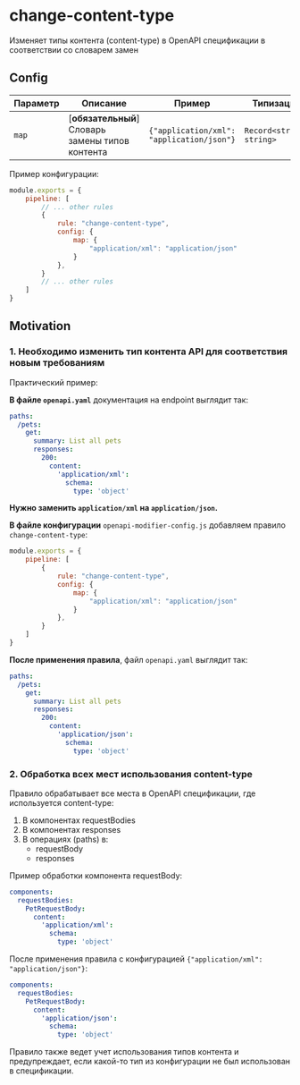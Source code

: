 # change-content-type

Изменяет типы контента (content-type) в OpenAPI спецификации в соответствии со словарем замен

## Config

| Параметр    | Описание                          | Пример                     | Типизация              | Дефолтное |
| -------- |-----------------------------------|----------------------------|------------------------|-----------|
| `map`  | [**обязательный**] Словарь замены типов контента | `{"application/xml": "application/json"}` | `Record<string, string>` | `{}`        |

Пример конфигурации:

```js
module.exports = {
    pipeline: [
        // ... other rules
        {
            rule: "change-content-type",
            config: {
                map: {
                    "application/xml": "application/json"
                }
            },
        }
        // ... other rules
    ]
}
```

## Motivation

<a name="custom_anchor_motivation_1"></a>
### 1. Необходимо изменить тип контента API для соответствия новым требованиям

Практический пример:

**В файле `openapi.yaml`** документация на endpoint выглядит так:

```yaml
paths:
  /pets:
    get:
      summary: List all pets
      responses:
        200:
          content:
            'application/xml':
              schema:
                type: 'object'
```

**Нужно заменить `application/xml` на `application/json`.**

**В файле конфигурации** `openapi-modifier-config.js` добавляем правило `change-content-type`:

```js
module.exports = {
    pipeline: [
        {
            rule: "change-content-type",
            config: {
                map: {
                    "application/xml": "application/json"
                }
            },
        }
    ]
}
```

**После применения правила**, файл `openapi.yaml` выглядит так:

```yaml
paths:
  /pets:
    get:
      summary: List all pets
      responses:
        200:
          content:
            'application/json':
              schema:
                type: 'object'
```

<a name="custom_anchor_motivation_2"></a>
### 2. Обработка всех мест использования content-type

Правило обрабатывает все места в OpenAPI спецификации, где используется content-type:

1. В компонентах requestBodies
2. В компонентах responses
3. В операциях (paths) в:
   - requestBody
   - responses

Пример обработки компонента requestBody:

```yaml
components:
  requestBodies:
    PetRequestBody:
      content:
        'application/xml':
          schema:
            type: 'object'
```

После применения правила с конфигурацией `{"application/xml": "application/json"}`:

```yaml
components:
  requestBodies:
    PetRequestBody:
      content:
        'application/json':
          schema:
            type: 'object'
```

Правило также ведет учет использования типов контента и предупреждает, если какой-то тип из конфигурации не был использован в спецификации. 